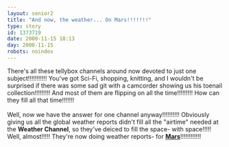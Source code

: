 ```yaml
---
layout: senior2
title: "And now, the weather... On Mars!!!!!!!"
type: story
id: 1373719
date: 2000-11-15 18:13
day: 2000-11-15
robots: noindex
---
```

There's all these tellybox channels around now devoted to just one subject!!!!!!!!!!! You've got Sci-Fi, shopping, knitting, and I wouldn't be surprised if there was some sad git with a camcorder showing us his toenail collection!!!!!!!!! And most of them are flipping on all the time!!!!!!!!! How can they fill all that time!!!!!!!<br/> <br/>Well, now we have the answer for one channel anyway!!!!!!!!!! Obviously giving us all the global weather reports didn't fill all the "airtime" needed at the <b>Weather Channel</b>, so they've deiced to fill the space- with space!!!!! Well, almost!!!!! They're now doing weather reports- for <a href="http://www.weather.com/energizer/mars2.html"><b>Mars</b></a>!!!!!!!!!!!!
